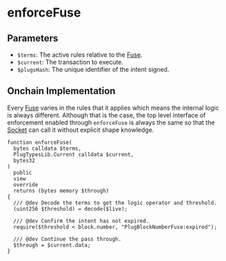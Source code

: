 # enforceFuse

## Parameters

- `$terms`: The active rules relative to the [Fuse](/core/fuses).
- `$current`: The transaction to execute.
- `$plugsHash`: The unique identifier of the intent signed.

## Onchain Implementation

Every [Fuse](/core/fuses) varies in the rules that it applies which means the internal logic is always different. Although that is the case, the top level interface of enforcement enabled through `enforceFuse` is always the same so that the [Socket](/core/sockets/) can call it without explicit shape knowledge.

```solidity
function enforceFuse(
  bytes calldata $terms,
  PlugTypesLib.Current calldata $current,
  bytes32
)
  public
  view
  override
  returns (bytes memory $through)
{
  /// @dev Decode the terms to get the logic operator and threshold.
  (uint256 $threshold) = decode($live);

  /// @dev Confirm the intent has not expired.
  require($threshold < block.number, "PlugBlockNumberFuse:expired");

  /// @dev Continue the pass through.
  $through = $current.data;
}
```
